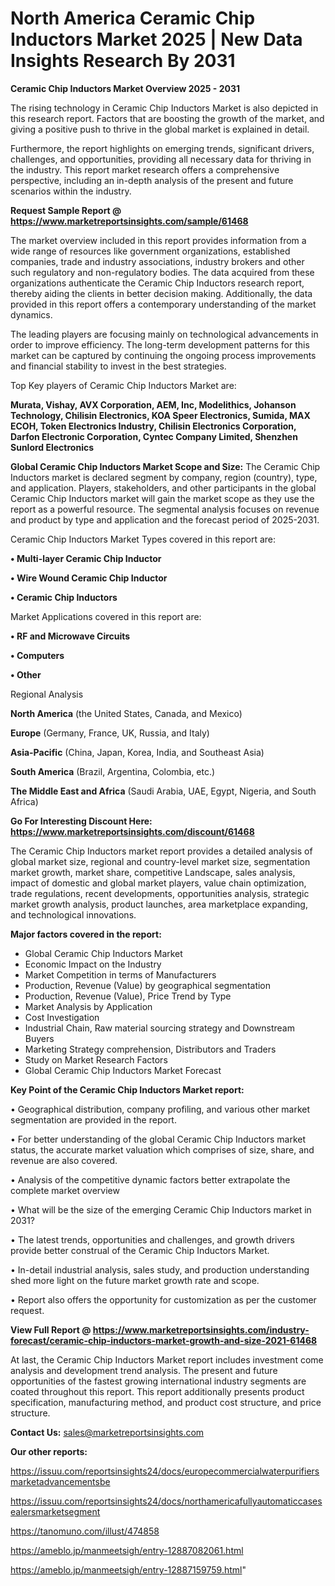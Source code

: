 # North America Ceramic Chip Inductors Market 2025 | New Data Insights Research By 2031

<Strong> Ceramic Chip Inductors Market Overview 2025 - 2031</strong>

The rising technology in Ceramic Chip Inductors Market is also depicted in this research report. Factors that are boosting the growth of the market, and giving a positive push to thrive in the global market is explained in detail.

Furthermore, the report highlights on emerging trends, significant drivers, challenges, and opportunities, providing all necessary data for thriving in the industry. This report market research offers a comprehensive perspective, including an in-depth analysis of the present and future scenarios within the industry.

<strong>Request Sample Report @ <a href=https://www.marketreportsinsights.com/sample/61468>https://www.marketreportsinsights.com/sample/61468</a></strong>

The market overview included in this report provides information from a wide range of resources like government organizations, established companies, trade and industry associations, industry brokers and other such regulatory and non-regulatory bodies. The data acquired from these organizations authenticate the Ceramic Chip Inductors research report, thereby aiding the clients in better decision making. Additionally, the data provided in this report offers a contemporary understanding of the market dynamics.

The leading players are focusing mainly on technological advancements in order to improve efficiency. The long-term development patterns for this market can be captured by continuing the ongoing process improvements and financial stability to invest in the best strategies.

Top Key players of Ceramic Chip Inductors Market are:

<strong>Murata, Vishay, AVX Corporation, AEM, Inc, Modelithics, Johanson Technology, Chilisin Electronics, KOA Speer Electronics, Sumida, MAX ECOH, Token Electronics Industry, Chilisin Electronics Corporation, Darfon Electronic Corporation, Cyntec Company Limited, Shenzhen Sunlord Electronics</strong>

<strong><b>Global Ceramic Chip Inductors Market Scope and Size:</b></strong>
The Ceramic Chip Inductors market is declared segment by company, region (country), type, and application. Players, stakeholders, and other participants in the global Ceramic Chip Inductors market will gain the market scope as they use the report as a powerful resource. The segmental analysis focuses on revenue and product by type and application and the forecast period of 2025-2031.

Ceramic Chip Inductors Market Types covered in this report are:

<strong>• Multi-layer Ceramic Chip Inductor

• Wire Wound Ceramic Chip Inductor

• Ceramic Chip Inductors</strong>

Market Applications covered in this report are:

<strong>• RF and Microwave Circuits

• Computers

• Other</strong> 

Regional Analysis

<strong>North America</strong> (the United States, Canada, and Mexico)

<strong>Europe</strong> (Germany, France, UK, Russia, and Italy)

<strong>Asia-Pacific</strong> (China, Japan, Korea, India, and Southeast Asia)

<strong>South America</strong> (Brazil, Argentina, Colombia, etc.)

<strong>The Middle East and Africa</strong> (Saudi Arabia, UAE, Egypt, Nigeria, and South Africa)

<strong>Go For Interesting Discount Here: <a href=https://www.marketreportsinsights.com/discount/61468>https://www.marketreportsinsights.com/discount/61468</a></strong>

The Ceramic Chip Inductors market report provides a detailed analysis of global market size, regional and country-level market size, segmentation market growth, market share, competitive Landscape, sales analysis, impact of domestic and global market players, value chain optimization, trade regulations, recent developments, opportunities analysis, strategic market growth analysis, product launches, area marketplace expanding, and technological innovations.

<strong><b>Major factors covered in the report:</b></strong>
<ul>
  <li>Global Ceramic Chip Inductors Market </li>
  <li>Economic Impact on the Industry</li>
  <li>Market Competition in terms of Manufacturers</li>
  <li>Production, Revenue (Value) by geographical segmentation</li>
  <li>Production, Revenue (Value), Price Trend by Type</li>
  <li>Market Analysis by Application</li>
  <li>Cost Investigation</li>
  <li>Industrial Chain, Raw material sourcing strategy and Downstream Buyers</li>
  <li>Marketing Strategy comprehension, Distributors and Traders</li>
  <li>Study on Market Research Factors</li>
  <li>Global Ceramic Chip Inductors Market Forecast</li>
</ul>

<strong><b>Key Point of the Ceramic Chip Inductors Market report:</b></strong>

• Geographical distribution, company profiling, and various other market segmentation are provided in the report.

• For better understanding of the global Ceramic Chip Inductors market status, the accurate market valuation which comprises of size, share, and revenue are also covered.

• Analysis of the competitive dynamic factors better extrapolate the complete market overview

• What will be the size of the emerging Ceramic Chip Inductors market in 2031?

• The latest trends, opportunities and challenges, and growth drivers provide better construal of the Ceramic Chip Inductors Market.

• In-detail industrial analysis, sales study, and production understanding shed more light on the future market growth rate and scope.

• Report also offers the opportunity for customization as per the customer request.

<strong><b>View Full Report @ <a href=https://www.marketreportsinsights.com/industry-forecast/ceramic-chip-inductors-market-growth-and-size-2021-61468>https://www.marketreportsinsights.com/industry-forecast/ceramic-chip-inductors-market-growth-and-size-2021-61468</a></b></strong>


At last, the Ceramic Chip Inductors Market report includes investment come analysis and development trend analysis. The present and future opportunities of the fastest growing international industry segments are coated throughout this report. This report additionally presents product specification, manufacturing method, and product cost structure, and price structure.

<strong>Contact Us:</strong>
sales@marketreportsinsights.com

<strong>Our other reports:</strong>

<a href=https://issuu.com/reportsinsights24/docs/europecommercialwaterpurifiersmarketadvancementsbe>https://issuu.com/reportsinsights24/docs/europecommercialwaterpurifiersmarketadvancementsbe</a>

<a href=https://issuu.com/reportsinsights24/docs/northamericafullyautomaticcasesealersmarketsegment>https://issuu.com/reportsinsights24/docs/northamericafullyautomaticcasesealersmarketsegment</a>

<a href=https://tanomuno.com/illust/474858>https://tanomuno.com/illust/474858</a>

<a href=https://ameblo.jp/manmeetsigh/entry-12887082061.html>https://ameblo.jp/manmeetsigh/entry-12887082061.html</a>

<a href=https://ameblo.jp/manmeetsigh/entry-12887159759.html>https://ameblo.jp/manmeetsigh/entry-12887159759.html</a>"

